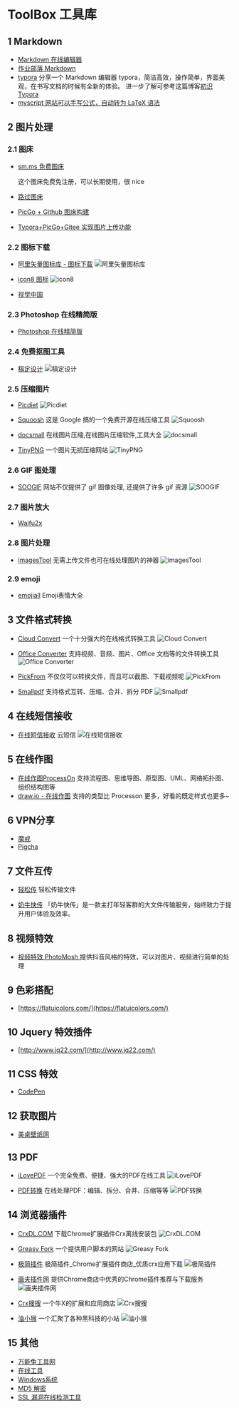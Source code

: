 # ToolBox 工具库


## 1 Markdown

* [Markdown 在线编辑器](https://pandao.github.io/editor.md/)
* [作业部落 Markdown](https://www.zybuluo.com/mdeditor)
* [typora](https://typora.io/) 分享一个 Markdown 编辑器 typora，简洁高效，操作简单，界面美观，在书写文档的时候有全新的体验。
  进一步了解可参考这篇博客[初识 Typora](https://blog.csdn.net/mingzhuo_126/article/details/79941450)
* [myscript 网站可以手写公式，自动转为 LaTeX 语法](https://webdemo.myscript.com/)

## 2 图片处理

 ### 2.1 图床

* [sm.ms 免费图床](https://sm.ms/)     
  
  这个图床免费免注册，可以长期使用，很 nice
  
* [路过图床](https://imgchr.com/)

* [PicGo + Github 图床构建](https://blog.csdn.net/m0_64037602/article/details/130189259)

* [Typora+PicGo+Gitee 实现图片上传功能](https://juejin.cn/post/7018513691783987231)

 ### 2.2 图标下载

* [阿里矢量图标库 - 图标下载](https://www.iconfont.cn/)
  ![阿里矢量图标库](../_media/Tool/阿里矢量图标库.png)

* [icon8 图标](https://icons8.cn/)
  ![icon8](../_media/Tool/icon8.png)

* [视觉中国](https://www.vcg.com/)

### 2.3 Photoshop 在线精简版

* [Photoshop 在线精简版](https://www.uupoop.com/)

### 2.4 免费抠图工具

* [稿定设计](https://www.focodesign.com/create-design)
  ![稿定设计](../_media/Tool/稿定设计.png)

### 2.5 压缩图片

* [Picdiet](https://www.picdiet.com/zh-cn)
  ![Picdiet](../_media/Tool/Picdiet.png)

* [Squoosh](https://squoosh.app/)
  这是 Google 搞的一个免费开源在线压缩工具
  ![Squoosh](../_media/Tool/Squoosh.png)

* [docsmall](https://docsmall.com/image-compress)
  在线图片压缩,在线图片压缩软件,工具大全
  ![docsmall](../_media/Tool/docsmall.png)

* [TinyPNG](https://tinypng.com/)
  一个图片无损压缩网站
  ![TinyPNG](../_media/Tool/TinyPNG.png)

### 2.6 GIF 图处理

* [SOOGIF](https://www.soogif.com/)
  网站不仅提供了 gif 图像处理, 还提供了许多 gif 资源
  ![SOOGIF](../_media/Tool/SOOGIF.png)

### 2.7 图片放大

* [Waifu2x](http://waifu2x.udp.jp/)

### 2.8 图片处理

* [imagesTool](https://imagestool.com/zh_CN/index.html)
  无需上传文件也可在线处理图片的神器
  ![imagesTool](../_media/Tool/imagestool.png)

### 2.9 emoji

* [emojiall](https://www.emojiall.com/zh-hans)
  Emoji表情大全

## 3 文件格式转换

* [Cloud Convert](https://cloudconvert.com/)
  一个十分强大的在线格式转换工具
  ![Cloud Convert](../_media/Tool/CloudConvert.png)

* [Office Converter](https://cn.office-converter.com/)
  支持视频、音频、图片、Office 文档等的文件转换工具
  ![Office Converter](../_media/Tool/OfficeConverter.gif)

* [PickFrom](https://zh.pickfrom.net/)
  不仅仅可以转换文件，而且可以截图、下载视频呢
  ![PickFrom](../_media/Tool/PickFrom.png)

* [Smallpdf](https://smallpdf.com/)
  支持格式互转、压缩、合并、拆分 PDF
  ![Smallpdf](../_media/Tool/Smallpdf.png)

## 4 在线短信接收

* [在线短信接收](https://www.pdflibr.com/) 云短信
  ![在线短信接收](../_media/Tool/在线短信接收.png)


## 5 在线作图

* [在线作图ProcessOn](https://www.processon.com/)   支持流程图、思维导图、原型图、UML、网络拓扑图、组织结构图等
* [draw.io - 在线作图](https://app.diagrams.net/) 支持的类型比 Processon 更多，好看的既定样式也更多~

## 6 VPN分享

* [魔戒](https://mojie.in/#/dashboard)
* [Pigcha](https://github.com/pigpigchacha/PigchaVPN)

## 7 文件互传

* [轻松传](https://easychuan.cn/)
  轻松传输文件

* [奶牛快传](https://cowtransfer.com/)
  「奶⽜快传」是一款主打年轻客群的⼤⽂件传输服务，始终致⼒于提升⽤户体验及效率。

## 8 视频特效

* [视频特效 PhotoMosh ](https://photomosh.com/)
  提供抖音风格的特效，可以对图片、视频进行简单的处理

## 9 色彩搭配

* [https://flatuicolors.com/](https://flatuicolors.com/)

## 10 Jquery 特效插件

* [http://www.jq22.com/](http://www.jq22.com/)

## 11 CSS 特效

* [CodePen](https://codepen.io/)

## 12 获取图片

* [美桌壁纸网](http://www.win4000.com/)

## 13 PDF

* [iLovePDF](https://www.ilovepdf.com/zh-cn)
  一个完全免费、便捷、强大的PDF在线工具
  ![iLovePDF](../_media/Tool/ilovepdf.png)

* [PDF转换](https://pdfcandy.com/cn/)
  在线处理PDF：编辑、拆分、合并、压缩等等
  ![PDF转换](../_media/Tool/pdfcandy.png)

## 14 浏览器插件

* [CrxDL.COM](https://crxdl.com/)
下载Chrome扩展插件Crx离线安装包
![CrxDL.COM](../_media/Tool/CrxDL.COM.png)

* [Greasy Fork](https://greasyfork.org/zh-CN)
一个提供用户脚本的网站
![Greasy Fork](../_media/Tool/GreasyFork.png)

* [极简插件](https://chrome.zzzmh.cn/#/index)
极简插件_Chrome扩展插件商店_优质crx应用下载
![极简插件](../_media/Tool/极简插件.png)

* [画夹插件网](https://huajiakeji.com/)
提供Chrome商店中优秀的Chrome插件推荐与下载服务
![画夹插件网](../_media/Tool/画夹.png)

* [Crx搜搜](https://www.crxsoso.com/)
一个牛X的扩展和应用商店
![Crx搜搜](../_media/Tool/crx搜搜.png)

* [油小猴](https://www.youxiaohou.com/zh-cn/mac.html)
一个汇聚了各种黑科技的小站
![油小猴](../_media/Tool/油小猴.png)

## 15 其他

* [万能兔工具网](https://www.wntool.com/)
* [在线工具](https://tool.lu/)
* [Windows系统](https://msdn.itellyou.cn/)
* [MD5 解密](https://cmd5.la/)
* [SSL 漏洞在线检测工具](http://scan.ssleye.com/)

